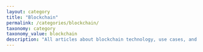 ```yaml
---
layout: category
title: "Blockchain"
permalink: /categories/blockchain/
taxonomy: category
taxonomy_value: blockchain
description: "All articles about blockchain technology, use cases, and trends."
---
```

